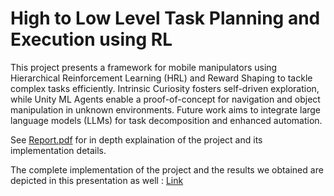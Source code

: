 # High to Low Level Task Planning and Execution using RL 

This project presents a framework for mobile manipulators using Hierarchical Reinforcement Learning (HRL) and Reward Shaping to tackle complex tasks efficiently. Intrinsic Curiosity fosters self-driven exploration, while Unity ML Agents enable a proof-of-concept for navigation and object manipulation in unknown environments. Future work aims to integrate large language models (LLMs) for task decomposition and enhanced automation.

See [Report.pdf](https://www.example.com/) for in depth explaination of the project and its implementation details. 

The complete implementation of the project and the results we obtained are depicted in this presentation as well : [Link](https://rltaskplanner.my.canva.site/plan)
